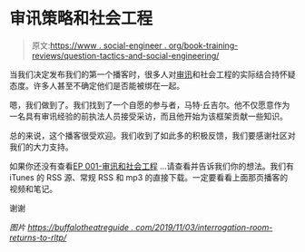 # 审讯策略和社会工程

> 原文:[https://www . social-engineer . org/book-training-reviews/question-tactics-and-social-engineering/](https://www.social-engineer.org/book-training-reviews/interrogation-tactics-and-social-engineering/)

当我们决定发布我们的第一个播客时，很多人对[审讯](https://www.social-engineer.org/framework/psychological-principles/interview-interrogation/)和社会工程的实际结合持怀疑态度。许多人甚至不确定他们是否能被绑在一起。

嗯，我们做到了。我们找到了一个自愿的参与者，马特·丘吉尔。他不仅愿意作为一名具有审讯经验的前执法人员接受采访，而且他开始为该框架贡献一些知识。

总的来说，这个播客很受欢迎。我们收到了如此多的积极反馈，我们要感谢社区对我们的大力支持。

如果你还没有查看[EP 001-审讯和社会工程](https://www.social-engineer.org/podcast/episode-001-interrogation-and-interview-tactics/) …请查看并告诉我们你的想法。我们有 iTunes 的 RSS 源、常规 RSS 和 mp3 的直接下载。一定要看看上面那页播客的视频和笔记。

谢谢

*图片*
*[https://buffalotheatreguide . com/2019/11/03/interrogation-room-returns-to-rltp/](https://buffalotheatreguide.com/2019/11/03/interrogation-room-returns-to-rltp/)*